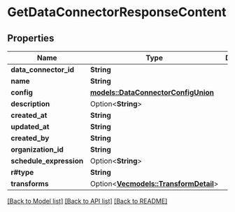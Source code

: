 # GetDataConnectorResponseContent

## Properties

Name | Type | Description | Notes
------------ | ------------- | ------------- | -------------
**data_connector_id** | **String** |  | 
**name** | **String** |  | 
**config** | [**models::DataConnectorConfigUnion**](DataConnectorConfigUnion.md) |  | 
**description** | Option<**String**> |  | [optional]
**created_at** | **String** |  | 
**updated_at** | **String** |  | 
**created_by** | **String** |  | 
**organization_id** | **String** |  | 
**schedule_expression** | Option<**String**> |  | [optional]
**r#type** | **String** |  | 
**transforms** | Option<[**Vec<models::TransformDetail>**](TransformDetail.md)> |  | [optional]

[[Back to Model list]](../README.md#documentation-for-models) [[Back to API list]](../README.md#documentation-for-api-endpoints) [[Back to README]](../README.md)


